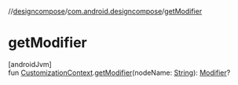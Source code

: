 //[designcompose](../../index.md)/[com.android.designcompose](index.md)/[getModifier](get-modifier.md)

# getModifier

[androidJvm]\
fun [CustomizationContext](-customization-context/index.md).[getModifier](get-modifier.md)(nodeName: [String](https://kotlinlang.org/api/latest/jvm/stdlib/kotlin/-string/index.html)): [Modifier](https://developer.android.com/reference/kotlin/androidx/compose/ui/Modifier.html)?
